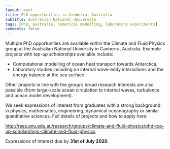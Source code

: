```yaml
---
layout: post
title: PhD opportunities in Canberra, Australia
subtitle: Australian National University
tags: [PhD, Australia, numerical modelling, laboratory experiments]
comments: false
---
```

Multiple PhD opportunities are available within the Climate and Fluid
Physics group at the Australian National University in Canberra, Australia.
Example projects with *top-up scholarships* available include:

   - Computational modelling of ocean heat transport towards Antarctica,
   - Laboratory studies including on internal wave-eddy interactions and
   the energy balance at the sea surface.

Other projects in line with the group’s broad research interests are also
possible (from large-scale ocean circulation to internal waves, turbulence
and ocean model development).

We seek expressions of interest from graduates with a strong background in
physics, mathematics, engineering, dynamical oceanography or similar
quantitative sciences. Full details of projects and how to apply here:

http://rses.anu.edu.au/research/groups/climate-and-fluid-physics/phd-top-up-scholarships-climate-and-fluid-physics

Expressions of interest due by **31st of July 2020**.
